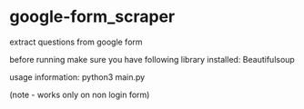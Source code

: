 # google-form_scraper

extract questions from google form

before running make sure you have following library installed:
Beautifulsoup

usage information:
python3 main.py

(note - works only on non login form)
